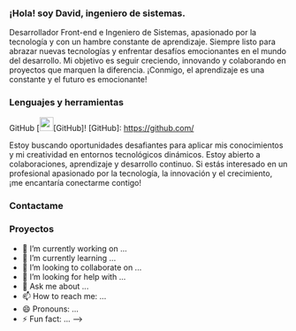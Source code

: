 ### ¡Hola! soy David, ingeniero de sistemas.

Desarrollador Front-end e Ingeniero de Sistemas, apasionado por la tecnología y con un hambre constante de aprendizaje. Siempre listo para abrazar nuevas tecnologías y enfrentar desafíos emocionantes en el mundo del desarrollo. Mi objetivo es seguir creciendo, innovando y colaborando en proyectos que marquen la diferencia. ¡Conmigo, el aprendizaje es una constante y el futuro es emocionante!

### Lenguajes y herramientas
GitHub [<img width="25px"
src="https:https://raw.githubusercontent.com/jmnote/z-icons/master/svg/github.svg " />[GitHub]!
[GitHub]: https://github.com/


Estoy buscando oportunidades desafiantes para aplicar mis conocimientos y mi creatividad en entornos tecnológicos dinámicos. Estoy abierto a colaboraciones, aprendizaje y desarrollo continuo. Si estás interesado en un profesional apasionado por la tecnología, la innovación y el crecimiento, ¡me encantaría conectarme contigo!

### Contactame

### Proyectos

- 🔭 I’m currently working on ...
- 🌱 I’m currently learning ...
- 👯 I’m looking to collaborate on ...
- 🤔 I’m looking for help with ...
- 💬 Ask me about ...
- 📫 How to reach me: ...
- 😄 Pronouns: ...
- ⚡ Fun fact: ...
-->
